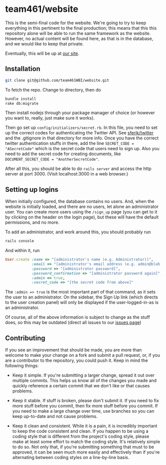 # team461/website

This is the semi-final code for the website.
We're going to try to keep everything in this pertinent to the final production;
this means that this this repository alone will be able to run the same framework as the website.
However, no actual content will be found here, as that is in the database, and we would like to
keep that private.

Eventually, this will be up at [our site](http://boilerinvasion.org).

## Installation

```sh
git clone git@github.com/team461WBI/website.git
```

To fetch the repo. Change to directory, then do

```sh
bundle install
rake db:migrate
```

Then install nodejs through your package manager of choice (or however
you want to, really, just make sure it works).

Then go set up `config/initializers/secret.rb`.
In this file, you need to set up the correct codes for authenticating the
Twitter API. See [sferik/twitter](https://github.com/sferik/twitter) and
the .gitignore in that directory for more info.
Once you have the correct twitter authentication stuffs in there,
add the line `SECRET_CODE = "ASecretCode"` which is the secret code that
users need to sign up. Also you need to add the secret code for creating
documents, like `DOCUMENT_SECRET_CODE = "AnotherSecretCode"`.

After all this, you should be able to do `rails server` and access the http server at
port 3000. (Visit localhost:3000 in a web browser.)


## Setting up logins

When initially configured, the database contains no users.
And, when the website is initially loaded, and there are no users,
let alone an administrator user. You can create more users using
the `/sign_up` page (you can get to it by clicking on the header on
the login page), but these will have the default permissions, and no more.

To add an administrator, and work around this, you should probably run

```sh
rails console
```

And within it, run

```ruby
User.create :name => "[administrator's name (e.g. Administrator)]",
            :email => "[administrator's email address (e.g. admin@blah.com)]",
            :password => "[administrator password]",
            :password_confirmation => "[administrator password again]",
            :admin => true,
            :secret_code => "[the secret code from above]"
```

The `:admin => true` is the most important part of that command,
as it sets the user to an administrator.
On the sidebar, the Sign Up link (which directs to the user creation
panel) will only be displayed if the user-logged-in-as is an administrator.

Of course, all of the above information is subject to change as the stuff
does, so this may be outdated (direct all issues to our [issues page](https://github.com/team461WBI/website/issues))

## Contributing
If you see an improvement that should be made, you are more than welcome to
make your change on a fork and submit a pull request, or, if you are a contributor
to the repository, you could push it.
Keep in mind the following things:

* Keep it simple.
If you're submitting a larger change, spread it out over multiple commits.
This helps us know all of the changes you made and quickly reference a certain
commit that we don't like or that causes problems.

* Keep it stable.
If stuff is broken, please don't submit it.
If you need to fix more stuff before you commit, then fix more stuff before you
commit.
If you need to make a large change over time, use branches so you can keep
up-to-date and not cause problems.

* Keep it clean and consistent.
While it is a pain, it is incredibly important to keep the code consistent and clean.
If you happen to be using a coding style that is different from the project's coding
style, please make at least some effort to match the coding style.
It's relatively simple to do so.
Not only that, if you're submitting something that must to be approved, it can be seen
much more easily and effectively than if you're alternating between coding styles on a
line-by-line basis.

